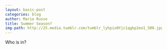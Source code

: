 ```yaml
---
layout: basic-post
categories: blog
author: Mario Russo
title: Summer Season?
img-path: http://25.media.tumblr.com/tumblr_lyhpix0Yjc1qgkp2eo1_500.jpg
---
```

Who is in?
